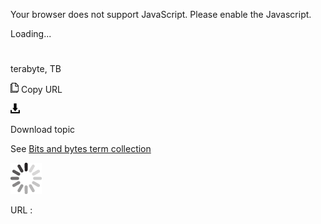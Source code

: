 Your browser does not support JavaScript. Please enable the Javascript.

Loading...

# 

terabyte, TB

![Copy URL](terabyte_files/Copy.png)
Copy URL

![Download](terabyte_files/Download.png)

Download topic

See [Bits and bytes term collection](https://worldready.cloudapp.net/Styleguide/Read?id=2700&topicid=26920)

![In progress](terabyte_files/activity-large.gif)

URL :
